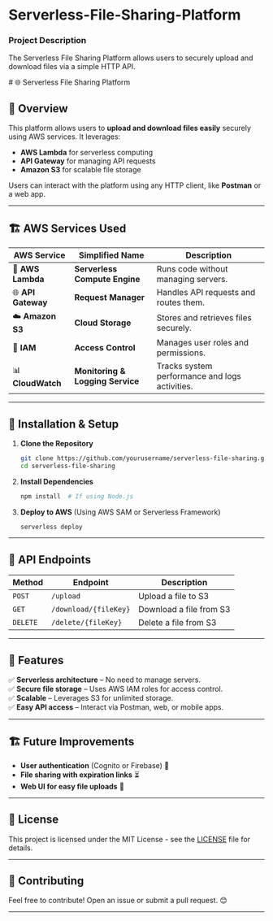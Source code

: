 # Serverless-File-Sharing-Platform
<h3>Project Description</h3>
<p>The Serverless File Sharing Platform allows users to securely upload and download files via a simple HTTP API.</p>
# 🌐 Serverless File Sharing Platform

## 🚀 Overview
This platform allows users to **upload and download files easily** securely using AWS services. It leverages:
- **AWS Lambda** for serverless computing
- **API Gateway** for managing API requests
- **Amazon S3** for scalable file storage

Users can interact with the platform using any HTTP client, like **Postman** or a web app.

---

## 🏗️ AWS Services Used
| **AWS Service**        | **Simplified Name**                 | **Description**                                   |
|------------------------|----------------------------------|-------------------------------------------------|
| 🚀 **AWS Lambda**      | **Serverless Compute Engine**   | Runs code without managing servers.             |
| 🌐 **API Gateway**     | **Request Manager**            | Handles API requests and routes them.           |
| ☁️ **Amazon S3**      | **Cloud Storage**              | Stores and retrieves files securely.            |
| 🔑 **IAM**            | **Access Control**             | Manages user roles and permissions.             |
| 📊 **CloudWatch**     | **Monitoring & Logging Service** | Tracks system performance and logs activities.  |


---

## 🔧 Installation & Setup
1. **Clone the Repository**
   ```bash
   git clone https://github.com/yourusername/serverless-file-sharing.git
   cd serverless-file-sharing
   ```
2. **Install Dependencies**
   ```bash
   npm install  # If using Node.js
   ```
3. **Deploy to AWS** (Using AWS SAM or Serverless Framework)
   ```bash
   serverless deploy
   ```

---

## 📡 API Endpoints
| Method | Endpoint               | Description                 |
|--------|------------------------|-----------------------------|
| `POST` | `/upload`              | Upload a file to S3        |
| `GET`  | `/download/{fileKey}`  | Download a file from S3    |
| `DELETE` | `/delete/{fileKey}` | Delete a file from S3      |

---

## 🎯 Features
✅ **Serverless architecture** – No need to manage servers.  
✅ **Secure file storage** – Uses AWS IAM roles for access control.  
✅ **Scalable** – Leverages S3 for unlimited storage.  
✅ **Easy API access** – Interact via Postman, web, or mobile apps.  

---

## 🏗️ Future Improvements
- **User authentication** (Cognito or Firebase) 🔑
- **File sharing with expiration links** ⏳
- **Web UI for easy file uploads** 🎨

---

## 📜 License
This project is licensed under the MIT License - see the [LICENSE](LICENSE) file for details.

---

## 🙌 Contributing
Feel free to contribute! Open an issue or submit a pull request. 😊

---

